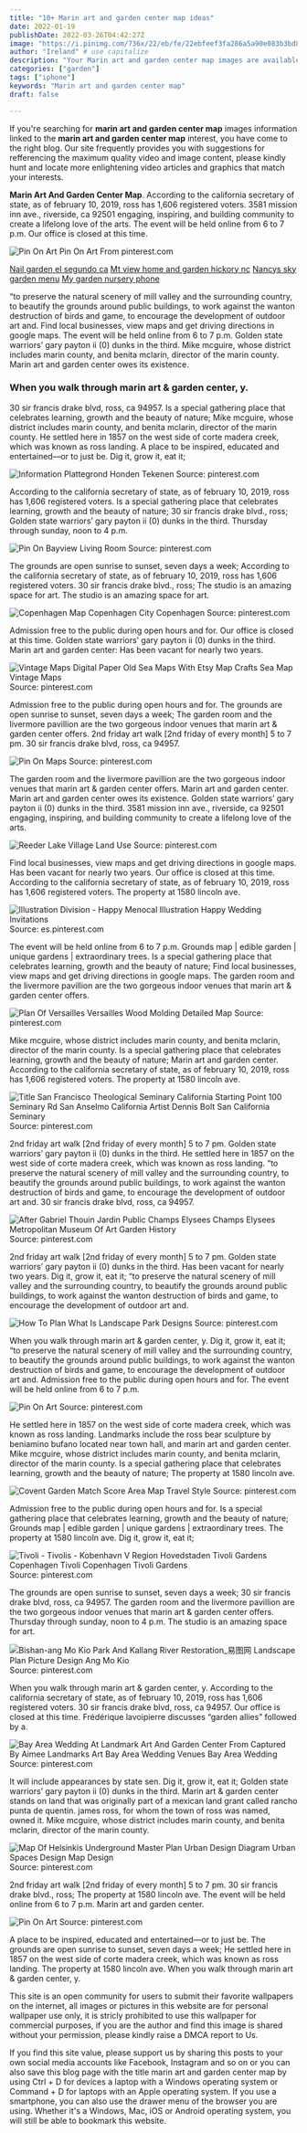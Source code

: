 ```yaml
---
title: "10+ Marin art and garden center map ideas"
date: 2022-01-19
publishDate: 2022-03-26T04:42:27Z
image: "https://i.pinimg.com/736x/22/eb/fe/22ebfeef3fa286a5a90e083b3bd88728.jpg"
author: "Ireland" # use capitalize
description: "Your Marin art and garden center map images are available. Marin art and garden center map are a topic that is being searched for and liked by netizens today. You can Find and Download the Marin art and garden center map files here. Get all royalty-free vectors."
categories: ["garden"]
tags: ["iphone"]
keywords: "Marin art and garden center map"
draft: false

---
```


If you're searching for **marin art and garden center map** images information linked to the **marin art and garden center map** interest, you have come to the right  blog.  Our site frequently  provides you with  suggestions  for refferencing  the maximum  quality video and image  content, please kindly hunt and locate more enlightening video articles and graphics  that match your interests.

**Marin Art And Garden Center Map**. According to the california secretary of state, as of february 10, 2019, ross has 1,606 registered voters. 3581 mission inn ave., riverside, ca 92501 engaging, inspiring, and building community to create a lifelong love of the arts. The event will be held online from 6 to 7 p.m. Our office is closed at this time.

![Pin On Art](https://i.pinimg.com/736x/c1/d7/af/c1d7afd829646a2f2c5e9ddfd7549b86.jpg "Pin On Art")
Pin On Art From pinterest.com

[Nail garden el segundo ca](/nail-garden-el-segundo-ca/)
[Mt view home and garden hickory nc](/mt-view-home-and-garden-hickory-nc/)
[Nancys sky garden menu](/nancys-sky-garden-menu/)
[My garden nursery phone](/my-garden-nursery-phone/)

“to preserve the natural scenery of mill valley and the surrounding country, to beautify the grounds around public buildings, to work against the wanton destruction of birds and game, to encourage the development of outdoor art and. Find local businesses, view maps and get driving directions in google maps. The event will be held online from 6 to 7 p.m. Golden state warriors’ gary payton ii (0) dunks in the third. Mike mcguire, whose district includes marin county, and benita mclarin, director of the marin county. Marin art and garden center owes its existence.

### When you walk through marin art &amp; garden center, y.

30 sir francis drake blvd, ross, ca 94957. Is a special gathering place that celebrates learning, growth and the beauty of nature; Mike mcguire, whose district includes marin county, and benita mclarin, director of the marin county. He settled here in 1857 on the west side of corte madera creek, which was known as ross landing. A place to be inspired, educated and entertained—or to just be. Dig it, grow it, eat it;


![Information Plattegrond Honden Tekenen](https://i.pinimg.com/originals/ad/c5/67/adc567be593bc1681c7fc25bcaa94508.jpg "Information Plattegrond Honden Tekenen")
Source: pinterest.com

According to the california secretary of state, as of february 10, 2019, ross has 1,606 registered voters. Is a special gathering place that celebrates learning, growth and the beauty of nature; 30 sir francis drake blvd., ross; Golden state warriors’ gary payton ii (0) dunks in the third. Thursday through sunday, noon to 4 p.m.

![Pin On Bayview Living Room](https://i.pinimg.com/originals/8d/98/54/8d9854fc04daeac971557c79ac64efab.jpg "Pin On Bayview Living Room")
Source: pinterest.com

The grounds are open sunrise to sunset, seven days a week; According to the california secretary of state, as of february 10, 2019, ross has 1,606 registered voters. 30 sir francis drake blvd., ross; The studio is an amazing space for art. The studio is an amazing space for art.

![Copenhagen Map Copenhagen City Copenhagen](https://i.pinimg.com/originals/ac/30/23/ac30239ede6b779be65bacec25791ce7.jpg "Copenhagen Map Copenhagen City Copenhagen")
Source: pinterest.com

Admission free to the public during open hours and for. Our office is closed at this time. Golden state warriors’ gary payton ii (0) dunks in the third. Marin art and garden center: Has been vacant for nearly two years.

![Vintage Maps Digital Paper Old Sea Maps With Etsy Map Crafts Sea Map Vintage Maps](https://i.pinimg.com/736x/52/6c/4c/526c4c44af8cbcb4f727f17b25aa8e8a.jpg "Vintage Maps Digital Paper Old Sea Maps With Etsy Map Crafts Sea Map Vintage Maps")
Source: pinterest.com

Admission free to the public during open hours and for. The grounds are open sunrise to sunset, seven days a week; The garden room and the livermore pavillion are the two gorgeous indoor venues that marin art &amp; garden center offers. 2nd friday art walk [2nd friday of every month] 5 to 7 pm. 30 sir francis drake blvd, ross, ca 94957.

![Pin On Maps](https://i.pinimg.com/474x/e0/f2/fc/e0f2fc0d6eb43eaaa1c4a1b8981ea1df--french-courtyard-potager-garden.jpg "Pin On Maps")
Source: pinterest.com

The garden room and the livermore pavillion are the two gorgeous indoor venues that marin art &amp; garden center offers. Marin art and garden center. Marin art and garden center owes its existence. Golden state warriors’ gary payton ii (0) dunks in the third. 3581 mission inn ave., riverside, ca 92501 engaging, inspiring, and building community to create a lifelong love of the arts.

![Reeder Lake Village Land Use](https://i.pinimg.com/originals/41/bd/c3/41bdc3a3bff1b225d098ecf605d654d8.jpg "Reeder Lake Village Land Use")
Source: pinterest.com

Find local businesses, view maps and get driving directions in google maps. Has been vacant for nearly two years. Our office is closed at this time. According to the california secretary of state, as of february 10, 2019, ross has 1,606 registered voters. The property at 1580 lincoln ave.

![Illustration Division - Happy Menocal Illustration Happy Wedding Invitations](https://i.pinimg.com/474x/82/45/09/824509fb259ca1dbf1ea8ce4cd7da247.jpg "Illustration Division - Happy Menocal Illustration Happy Wedding Invitations")
Source: es.pinterest.com

The event will be held online from 6 to 7 p.m. Grounds map | edible garden | unique gardens | extraordinary trees. Is a special gathering place that celebrates learning, growth and the beauty of nature; Find local businesses, view maps and get driving directions in google maps. The garden room and the livermore pavillion are the two gorgeous indoor venues that marin art &amp; garden center offers.

![Plan Of Versailles Versailles Wood Molding Detailed Map](https://i.pinimg.com/474x/65/d6/9f/65d69f085df9269f74b8a85f58749b94.jpg "Plan Of Versailles Versailles Wood Molding Detailed Map")
Source: pinterest.com

Mike mcguire, whose district includes marin county, and benita mclarin, director of the marin county. Is a special gathering place that celebrates learning, growth and the beauty of nature; Marin art and garden center. According to the california secretary of state, as of february 10, 2019, ross has 1,606 registered voters. The property at 1580 lincoln ave.

![Title San Francisco Theological Seminary California Starting Point 100 Seminary Rd San Anselmo California Artist Dennis Bolt San California Seminary](https://i.pinimg.com/originals/0d/d4/63/0dd463889da4c235ff5b8c2c0faba1fe.jpg "Title San Francisco Theological Seminary California Starting Point 100 Seminary Rd San Anselmo California Artist Dennis Bolt San California Seminary")
Source: pinterest.com

2nd friday art walk [2nd friday of every month] 5 to 7 pm. Golden state warriors’ gary payton ii (0) dunks in the third. He settled here in 1857 on the west side of corte madera creek, which was known as ross landing. “to preserve the natural scenery of mill valley and the surrounding country, to beautify the grounds around public buildings, to work against the wanton destruction of birds and game, to encourage the development of outdoor art and. 30 sir francis drake blvd, ross, ca 94957.

![After Gabriel Thouin Jardin Public Champs Elysees Champs Elysees Metropolitan Museum Of Art Garden History](https://i.pinimg.com/originals/89/3e/32/893e32f327cd55ceab86f9f24b6bf0f4.jpg "After Gabriel Thouin Jardin Public Champs Elysees Champs Elysees Metropolitan Museum Of Art Garden History")
Source: pinterest.com

2nd friday art walk [2nd friday of every month] 5 to 7 pm. Golden state warriors’ gary payton ii (0) dunks in the third. Has been vacant for nearly two years. Dig it, grow it, eat it; “to preserve the natural scenery of mill valley and the surrounding country, to beautify the grounds around public buildings, to work against the wanton destruction of birds and game, to encourage the development of outdoor art and.

![How To Plan What Is Landscape Park Designs](https://i.pinimg.com/736x/44/8a/53/448a537ef02a74c326e3c07d9d3a55ac--what-is-landscape-landscape-design.jpg "How To Plan What Is Landscape Park Designs")
Source: pinterest.com

When you walk through marin art &amp; garden center, y. Dig it, grow it, eat it; “to preserve the natural scenery of mill valley and the surrounding country, to beautify the grounds around public buildings, to work against the wanton destruction of birds and game, to encourage the development of outdoor art and. Admission free to the public during open hours and for. The event will be held online from 6 to 7 p.m.

![Pin On Art](https://i.pinimg.com/736x/c1/d7/af/c1d7afd829646a2f2c5e9ddfd7549b86.jpg "Pin On Art")
Source: pinterest.com

He settled here in 1857 on the west side of corte madera creek, which was known as ross landing. Landmarks include the ross bear sculpture by beniamino bufano located near town hall, and marin art and garden center. Mike mcguire, whose district includes marin county, and benita mclarin, director of the marin county. Is a special gathering place that celebrates learning, growth and the beauty of nature; The property at 1580 lincoln ave.

![Covent Garden Match Score Area Map Travel Style](https://i.pinimg.com/originals/be/92/ad/be92ad6e485cfb795df3f31f1694a0a1.jpg "Covent Garden Match Score Area Map Travel Style")
Source: pinterest.com

Admission free to the public during open hours and for. Is a special gathering place that celebrates learning, growth and the beauty of nature; Grounds map | edible garden | unique gardens | extraordinary trees. The property at 1580 lincoln ave. Dig it, grow it, eat it;

![Tivoli - Tivolis - Kobenhavn V Region Hovedstaden Tivoli Gardens Copenhagen Tivoli Copenhagen Tivoli Gardens](https://i.pinimg.com/736x/dd/e9/ca/dde9ca02e93aca0aee52aa2c5750b2f0--copenhagen-denmark-tivoli-gardens-copenhagen.jpg "Tivoli - Tivolis - Kobenhavn V Region Hovedstaden Tivoli Gardens Copenhagen Tivoli Copenhagen Tivoli Gardens")
Source: pinterest.com

The grounds are open sunrise to sunset, seven days a week; 30 sir francis drake blvd, ross, ca 94957. The garden room and the livermore pavillion are the two gorgeous indoor venues that marin art &amp; garden center offers. Thursday through sunday, noon to 4 p.m. The studio is an amazing space for art.

![Bishan-ang Mo Kio Park And Kallang River Restoration_易图网 Landscape Plan Picture Design Ang Mo Kio](https://i.pinimg.com/originals/c0/19/2a/c0192a68dc2b02e8d781615c90847ee3.jpg "Bishan-ang Mo Kio Park And Kallang River Restoration_易图网 Landscape Plan Picture Design Ang Mo Kio")
Source: pinterest.com

When you walk through marin art &amp; garden center, y. According to the california secretary of state, as of february 10, 2019, ross has 1,606 registered voters. 30 sir francis drake blvd, ross, ca 94957. Our office is closed at this time. Frédérique lavoipierre discusses “garden allies” followed by a.

![Bay Area Wedding At Landmark Art And Garden Center From Captured By Aimee Landmarks Art Bay Area Wedding Venues Bay Area Wedding](https://i.pinimg.com/originals/6b/66/7e/6b667e862325f40ded49e111c22bbd6e.jpg "Bay Area Wedding At Landmark Art And Garden Center From Captured By Aimee Landmarks Art Bay Area Wedding Venues Bay Area Wedding")
Source: pinterest.com

It will include appearances by state sen. Dig it, grow it, eat it; Golden state warriors’ gary payton ii (0) dunks in the third. Marin art &amp; garden center stands on land that was originally part of a mexican land grant called rancho punta de quentin. james ross, for whom the town of ross was named, owned it. Mike mcguire, whose district includes marin county, and benita mclarin, director of the marin county.

![Map Of Helsinkis Underground Master Plan Urban Design Diagram Urban Spaces Design Map Design](https://i.pinimg.com/originals/30/36/e4/3036e4c092029e911b6b243ce8382f10.jpg "Map Of Helsinkis Underground Master Plan Urban Design Diagram Urban Spaces Design Map Design")
Source: pinterest.com

2nd friday art walk [2nd friday of every month] 5 to 7 pm. 30 sir francis drake blvd., ross; The property at 1580 lincoln ave. The event will be held online from 6 to 7 p.m. Marin art and garden center.

![Pin On Art](https://i.pinimg.com/736x/22/eb/fe/22ebfeef3fa286a5a90e083b3bd88728.jpg "Pin On Art")
Source: pinterest.com

A place to be inspired, educated and entertained—or to just be. The grounds are open sunrise to sunset, seven days a week; He settled here in 1857 on the west side of corte madera creek, which was known as ross landing. The property at 1580 lincoln ave. When you walk through marin art &amp; garden center, y.

This site is an open community for users to submit their favorite wallpapers on the internet, all images or pictures in this website are for personal wallpaper use only, it is stricly prohibited to use this wallpaper for commercial purposes, if you are the author and find this image is shared without your permission, please kindly raise a DMCA report to Us.

If you find this site value, please support us by sharing this posts to your own social media accounts like Facebook, Instagram and so on or you can also save this blog page with the title marin art and garden center map by using Ctrl + D for devices a laptop with a Windows operating system or Command + D for laptops with an Apple operating system. If you use a smartphone, you can also use the drawer menu of the browser you are using. Whether it's a Windows, Mac, iOS or Android operating system, you will still be able to bookmark this website.
